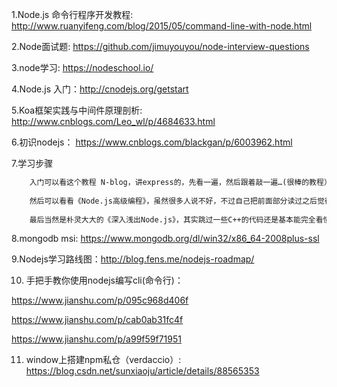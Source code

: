 1.Node.js 命令行程序开发教程: http://www.ruanyifeng.com/blog/2015/05/command-line-with-node.html

2.Node面试题: https://github.com/jimuyouyou/node-interview-questions

3.node学习: https://nodeschool.io/

4.Node.js 入门：http://cnodejs.org/getstart

5.Koa框架实践与中间件原理剖析: http://www.cnblogs.com/Leo_wl/p/4684633.html

6.初识nodejs： https://www.cnblogs.com/blackgan/p/6003962.html

7.学习步骤
```html
    入门可以看这个教程 N-blog，讲express的，先看一遍，然后跟着敲一遍…(很棒的教程）。看完之后自己写个简单的小网站玩一玩是基本不成问题的了。
    
    然后可以看看《Node.js高级编程》，虽然很多人说不好，不过自己把前面部分读过之后觉得还是不错的。很基础，可以对nodejs各个模块有个大致的概念。详细要看官网了
    
    最后当然是朴灵大大的《深入浅出Node.js》，其实跳过一些C++的代码还是基本能完全看懂的。个人感觉这本书很棒，特别是如果你过写过express后看第八章的时候，简直不能再爽…他基本就是带你做一个小框架了。
```

8.mongodb msi: https://www.mongodb.org/dl/win32/x86_64-2008plus-ssl

9.Nodejs学习路线图：http://blog.fens.me/nodejs-roadmap/

10. 手把手教你使用nodejs编写cli(命令行)：

https://www.jianshu.com/p/095c968d406f 

https://www.jianshu.com/p/cab0ab31fc4f

https://www.jianshu.com/p/a99f59f71951

11. window上搭建npm私仓（verdaccio）: https://blog.csdn.net/sunxiaoju/article/details/88565353

